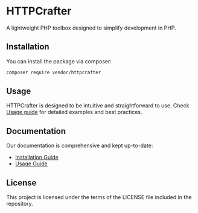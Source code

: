 # HTTPCrafter

A lightweight PHP toolbox designed to simplify development in PHP.

## Installation

You can install the package via composer:

```bash
composer require vendor/httpcrafter
```

## Usage

HTTPCrafter is designed to be intuitive and straightforward to use. Check [Usage guide](./docs/01-usage.md) for detailed examples and best practices.

## Documentation

Our documentation is comprehensive and kept up-to-date:
- [Installation Guide](./docs/00-installation.md)
- [Usage Guide](./docs/01-usage.md)

## License

This project is licensed under the terms of the LICENSE file included in the repository.